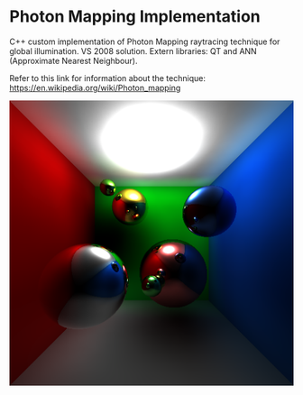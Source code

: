 # Photon Mapping Implementation

C++ custom implementation of Photon Mapping raytracing technique for global illumination. VS 2008 solution.
Extern libraries: QT and ANN (Approximate Nearest Neighbour).

Refer to this link for information about the technique: https://en.wikipedia.org/wiki/Photon_mapping

![Screenshot](photon_mapping.png)
